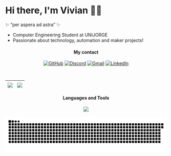 # Hi there, I'm Vivian 👋🏽

✨ “per aspera ad astra” ✨

* Computer Engineering Student at UNIJORGE
* Passionate about technology, automation and maker projects! 

<h4 align="center">My contact</h4>

<div align="center">

[![GitHub](https://img.shields.io/badge/GitHub-181717?style=for-the-badge&logo=github&logoColor=white)](https://github.com/viviangomesp)
[![Discord](https://img.shields.io/badge/Discord-5865F2?style=for-the-badge&logo=discord&logoColor=white)](https://discord.com/users/gomesz)
[![Gmail](https://img.shields.io/badge/Gmail-D14836?style=for-the-badge&logo=gmail&logoColor=white)](mailto:viviangomesps@gmail.com)
[![LinkedIn](https://img.shields.io/badge/LinkedIn-0077B5?style=for-the-badge&logo=linkedin&logoColor=white)](https://www.linkedin.com/in/viviangomesp)

</div>

<br>

<div align="center">

| <a href="https://github.com/anuraghazra/github-readme-stats"><img align="center" src="https://github-readme-stats.vercel.app/api?username=viviangomesp&hide=contribs,issues&hide_rank=true&show_icons=true&theme=vue-dark&count_private=true&include_all_commits=true" /></a> | <a href="https://github.com/anuraghazra/convoychat"><img align="center" src="https://github-readme-stats.vercel.app/api/top-langs/?username=viviangomesp&layout=compact&theme=vue-dark" /></a> |
| ---------------- | ---------------- |

</div>

 
<h4 align="center">Languages and Tools</h4>


<p align="center">
  <a href="https://skillicons.dev">
    <img src="https://skillicons.dev/icons?i=c,java,python,html,css,js,spring,postgres,vscode,git" />
  </a>
</p>


<picture>
  <source media="(prefers-color-scheme: dark)" srcset="https://raw.githubusercontent.com/viviangomesp/viviangomesp/output/github-contribution-grid-snake-dark.svg">
  <source media="(prefers-color-scheme: light)" srcset="https://raw.githubusercontent.com/viviangomesp/viviangomesp/output/github-contribution-grid-snake.svg">
  <img alt="github contribution grid snake animation" src="https://raw.githubusercontent.com/viviangomesp/viviangomesp/output/github-contribution-grid-snake.svg">
</picture>
